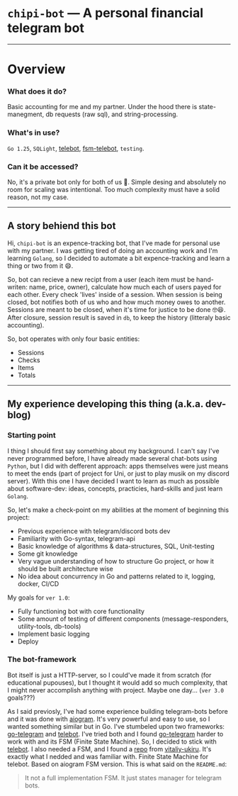 # `chipi-bot` &mdash; A personal financial telegram bot

---

# Overview

### What does it do?

Basic accounting for me and my partner. Under the hood there is state-manegment, db requests (raw sql), and string-processing.

### What's in use?

`Go 1.25`, `SQLight`, [telebot]("gopkg.in/telebot.v4"), [fsm-telebot](github.com/vitaliy-ukiru/fsm-telebot), `testing`.

### Can it be accessed?
No, it's a private bot only for both of us 💜. Simple desing and absolutely no room for scaling was intentional. Too much complexity must have a solid reason, not my case.

---

## A story behiend this bot
Hi, `chipi-bot` is an expence-tracking bot, that I've made for personal use with my partner. I was getting tired of doing an accounting work and I'm learning `Golang`, so I decided to automate a bit expence-tracking and learn a thing or two from it 😄.

So, bot can recieve a new recipt from a user (each item must be hand-writen: name, price, owner), calculate how much each of users payed for each other. Every check 'lives' inside of a session. When session is being closed, bot notifies both of us who and how much money owes to another. Sessions are meant to be closed, when it's time for justice to be done 🤓😆. After closure, session result is saved in `db`, to keep the history (litteraly basic accounting).

So, bot operates with only four basic entities:
- Sessions
- Checks
- Items
- Totals


---

## My experience developing this thing (a.k.a. dev-blog)
### Starting point
I thing I should first say something about my background. I can't say I've never programmed before, I have already made several chat-bots using `Python`, but I did with defferent approach: apps themselves were just means to meet the ends (part of project for Uni, or just to play musik on my discord server). With this one I have decided I want to learn as much as possible about software-dev: ideas, concepts, practicies, hard-skills and just learn `Golang`. 

So, let's make a check-point on my abilities at the moment of beginning this project:
- Previous experience with telegram/discord bots dev
- Familiarity with Go-syntax, telegram-api
- Basic knowledge of algorithms & data-structures, SQL, Unit-testing 
- Some git knowledge
- Very vague understanding of how to structure Go project, or how it should be built architecture wise
- No idea about concurrency in Go and patterns related to it, logging, docker, CI/CD

My goals for `ver 1.0`:
- Fully functioning bot with core functionality
- Some amount of testing of different components (message-responders, utility-tools, db-tools)
- Implement basic logging
- Deploy

### The bot-framework 
Bot itself is just a HTTP-server, so I could've made it from scratch (for educational pupouses), but I thought it would add so much complexity, that I might never accomplish anything with project. Maybe one day... (`ver 3.0` goals???)

As I said previosly, I've had some experience building telegram-bots before and it was done with [aiogram](https://github.com/aiogram/aiogram). It's very powerful and easy to use, so I wanted something similar but in Go. I've stumbeled upon two frameworks: [go-telegram](github.com/go-telegram/bot) and [telebot]("gopkg.in/telebot.v4"). I've tried both and I found [go-telegram](github.com/go-telegram/bot) harder to work with and its FSM (Finite State Machine). So, I decided to stick with [telebot]("gopkg.in/telebot.v4"). I also needed a FSM, and I found a [repo](github.com/vitaliy-ukiru/fsm-telebot/) from [vitaliy-ukiru](github.com/vitaliy-ukiru/). It's exactly what I nedded and was familiar with. 
Finite State Machine for telebot. Based on aiogram FSM version. This is what said on the `README.md`:

> It not a full implementation FSM. It just states manager for telegram bots.